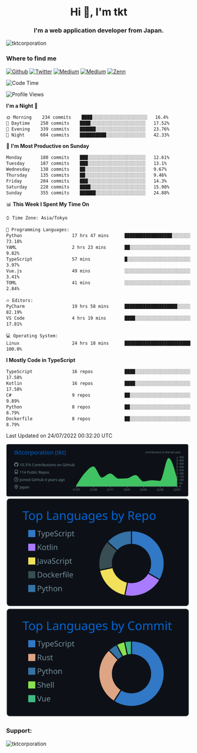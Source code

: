 <h1 align="center">Hi 👋, I'm tkt</h1>
<h3 align="center">I'm a web application developer from Japan.</h3>

<p align="left"> <img src="https://komarev.com/ghpvc/?username=tktcorporation&label=Profile%20views&color=0e75b6&style=flat" alt="tktcorporation" /> </p>

<h3>Where to find me</h3>
<p>
<a href="https://github.com/tktcorporation" target="_blank"><img alt="Github" src="https://img.shields.io/badge/GitHub-%2312100E.svg?&style=for-the-badge&logo=Github&logoColor=white" /></a>
<a href="https://twitter.com/tktcorporation" target="_blank"><img alt="Twitter" src="https://img.shields.io/badge/twitter-%231DA1F2.svg?&style=for-the-badge&logo=twitter&logoColor=white" /></a>
<a href="https://www.linkedin.com/in/tktcorporation" target="_blank"><img alt="Medium" src="https://img.shields.io/badge/linkdin-0a66c2.svg?&style=for-the-badge&logo=linkedin&logoColor=white" /></a>
<a href="https://qiita.com/tktcorporation" target="_blank"><img alt="Medium" src="https://img.shields.io/badge/qiita-55C500.svg?&style=for-the-badge&logo=qiita&logoColor=white" /></a>
<a href="https://zenn.dev/tktcorporation" target="_blank"><img alt="Zenn" src="https://img.shields.io/badge/Zenn-3EA8FF.svg?&style=for-the-badge&logo=Zenn&logoColor=white" /></a>
</p>
  
<!--START_SECTION:waka-->
![Code Time](http://img.shields.io/badge/Code%20Time-438%20hrs%2030%20mins-blue)

![Profile Views](http://img.shields.io/badge/Profile%20Views-17-blue)

**I'm a Night 🦉** 

```text
🌞 Morning    234 commits    ████░░░░░░░░░░░░░░░░░░░░░   16.4% 
🌆 Daytime    250 commits    ████░░░░░░░░░░░░░░░░░░░░░   17.52% 
🌃 Evening    339 commits    ██████░░░░░░░░░░░░░░░░░░░   23.76% 
🌙 Night      604 commits    ██████████░░░░░░░░░░░░░░░   42.33%

```
📅 **I'm Most Productive on Sunday** 

```text
Monday       180 commits    ███░░░░░░░░░░░░░░░░░░░░░░   12.61% 
Tuesday      187 commits    ███░░░░░░░░░░░░░░░░░░░░░░   13.1% 
Wednesday    138 commits    ██░░░░░░░░░░░░░░░░░░░░░░░   9.67% 
Thursday     135 commits    ██░░░░░░░░░░░░░░░░░░░░░░░   9.46% 
Friday       204 commits    ███░░░░░░░░░░░░░░░░░░░░░░   14.3% 
Saturday     228 commits    ████░░░░░░░░░░░░░░░░░░░░░   15.98% 
Sunday       355 commits    ██████░░░░░░░░░░░░░░░░░░░   24.88%

```


📊 **This Week I Spent My Time On** 

```text
⌚︎ Time Zone: Asia/Tokyo

💬 Programming Languages: 
Python                   17 hrs 47 mins      ██████████████████░░░░░░░   73.18% 
YAML                     2 hrs 23 mins       ██░░░░░░░░░░░░░░░░░░░░░░░   9.82% 
TypeScript               57 mins             █░░░░░░░░░░░░░░░░░░░░░░░░   3.97% 
Vue.js                   49 mins             ░░░░░░░░░░░░░░░░░░░░░░░░░   3.41% 
TOML                     41 mins             ░░░░░░░░░░░░░░░░░░░░░░░░░   2.84%

🔥 Editors: 
PyCharm                  19 hrs 58 mins      ████████████████████░░░░░   82.19% 
VS Code                  4 hrs 19 mins       ████░░░░░░░░░░░░░░░░░░░░░   17.81%

💻 Operating System: 
Linux                    24 hrs 18 mins      █████████████████████████   100.0%

```

**I Mostly Code in TypeScript** 

```text
TypeScript               16 repos            ████░░░░░░░░░░░░░░░░░░░░░   17.58% 
Kotlin                   16 repos            ████░░░░░░░░░░░░░░░░░░░░░   17.58% 
C#                       9 repos             ██░░░░░░░░░░░░░░░░░░░░░░░   9.89% 
Python                   8 repos             ██░░░░░░░░░░░░░░░░░░░░░░░   8.79% 
Dockerfile               8 repos             ██░░░░░░░░░░░░░░░░░░░░░░░   8.79%

```



 Last Updated on 24/07/2022 00:32:20 UTC
<!--END_SECTION:waka-->

[![](https://raw.githubusercontent.com/tktcorporation/tktcorporation/master/profile-summary-card-output/github_dark/0-profile-details.svg)](https://github.com/vn7n24fzkq/github-profile-summary-cards)
[![](https://raw.githubusercontent.com/tktcorporation/tktcorporation/master/profile-summary-card-output/github_dark/1-repos-per-language.svg)](https://github.com/vn7n24fzkq/github-profile-summary-cards) [![](https://raw.githubusercontent.com/tktcorporation/tktcorporation/master/profile-summary-card-output/github_dark/2-most-commit-language.svg)](https://github.com/vn7n24fzkq/github-profile-summary-cards)

<h3 align="left">Support:</h3>
<p><a href="https://www.buymeacoffee.com/tktcorporation"> <img align="left" src="https://cdn.buymeacoffee.com/buttons/v2/default-yellow.png" height="50" width="210" alt="tktcorporation" /></a></p><br><br>
